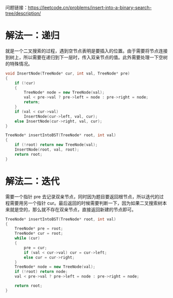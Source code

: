 问题链接：https://leetcode.cn/problems/insert-into-a-binary-search-tree/description/

# 解法一：递归

就是一个二叉搜索的过程，遇到空节点表明是要插入的位置。由于需要将节点连接到树上，所以需要在递归到下一层时，传入双亲节点的值。此外需要处理一下空树的特殊情况。

```cpp
void InsertNode(TreeNode* cur, int val, TreeNode* pre)
{
    if (!cur)
    {
        TreeNode* node = new TreeNode(val);
        val < pre->val ? pre->left = node : pre->right = node;
        return;
    }
    if (val < cur->val)
        InsertNode(cur->left, val, cur);
    else InsertNode(cur->right, val, cur);
}

TreeNode* insertIntoBST(TreeNode* root, int val)
{
    if (!root) return new TreeNode(val);
    InsertNode(root, val, root);
    return root;
}
```

# 解法二：迭代

需要一个指针 pre 去记录双亲节点，同时因为题目要返回根节点，所以迭代的过程需要用另一个指针 cur。最后返回的时候需要判断一下，因为如果二叉搜索树本来就是空的，那么就不存在双亲节点，直接返回新建的节点即可。

```cpp
TreeNode* insertIntoBST(TreeNode* root, int val)
{
    TreeNode* pre = root;
    TreeNode* cur = root;
    while (cur)
    {
        pre = cur;
        if (val < cur->val) cur = cur->left;
        else cur = cur->right;
    }
    TreeNode* node = new TreeNode(val);
    if (!root) return node;
    val < pre->val ? pre->left = node : pre->right = node;

    return root;
}
```
